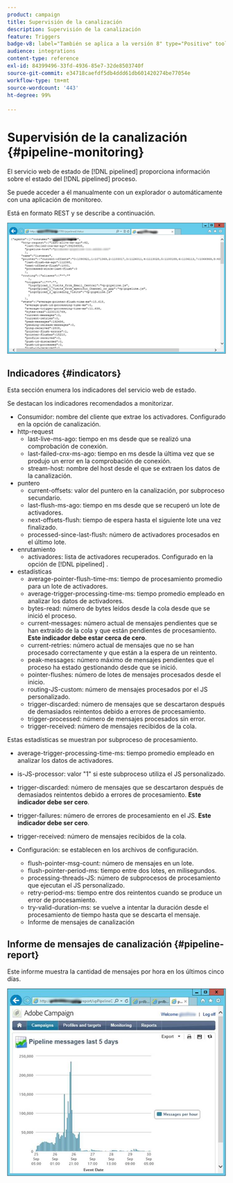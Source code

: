 ```yaml
---
product: campaign
title: Supervisión de la canalización
description: Supervisión de la canalización
feature: Triggers
badge-v8: label="También se aplica a la versión 8" type="Positive" tooltip="También se aplica a Campaign v8"
audience: integrations
content-type: reference
exl-id: 84399496-33fd-4936-85e7-32de8503740f
source-git-commit: e34718caefdf5db4ddd61db601420274be77054e
workflow-type: tm+mt
source-wordcount: '443'
ht-degree: 99%

---
```


# Supervisión de la canalización {#pipeline-monitoring}



El servicio web de estado de [!DNL pipelined] proporciona información sobre el estado del [!DNL pipelined] proceso.

Se puede acceder a él manualmente con un explorador o automáticamente con una aplicación de monitoreo.

Está en formato REST y se describe a continuación.

![](assets/triggers_8.png)

## Indicadores {#indicators}

Esta sección enumera los indicadores del servicio web de estado.

Se destacan los indicadores recomendados a monitorizar.

* Consumidor: nombre del cliente que extrae los activadores. Configurado en la opción de canalización.
* http-request
   * last-live-ms-ago: tiempo en ms desde que se realizó una comprobación de conexión.
   * last-failed-cnx-ms-ago: tiempo en ms desde la última vez que se produjo un error en la comprobación de conexión.
   * stream-host: nombre del host desde el que se extraen los datos de la canalización.
* puntero
   * current-offsets: valor del puntero en la canalización, por subproceso secundario.
   * last-flush-ms-ago: tiempo en ms desde que se recuperó un lote de activadores.
   * next-offsets-flush: tiempo de espera hasta el siguiente lote una vez finalizado.
   * processed-since-last-flush: número de activadores procesados en el último lote.
* enrutamiento
   * activadores: lista de activadores recuperados. Configurado en la opción de [!DNL pipelined] .
* estadísticas
   * average-pointer-flush-time-ms: tiempo de procesamiento promedio para un lote de activadores.
   * average-trigger-processing-time-ms: tiempo promedio empleado en analizar los datos de activadores.
   * bytes-read: número de bytes leídos desde la cola desde que se inició el proceso.
   * current-messages: número actual de mensajes pendientes que se han extraído de la cola y que están pendientes de procesamiento. **Este indicador debe estar cerca de cero**.
   * current-retries: número actual de mensajes que no se han procesado correctamente y que están a la espera de un reintento.
   * peak-messages: número máximo de mensajes pendientes que el proceso ha estado gestionando desde que se inició.
   * pointer-flushes: número de lotes de mensajes procesados desde el inicio.
   * routing-JS-custom: número de mensajes procesados por el JS personalizado.
   * trigger-discarded: número de mensajes que se descartaron después de demasiados reintentos debido a errores de procesamiento.
   * trigger-processed: número de mensajes procesados sin error.
   * trigger-received: número de mensajes recibidos de la cola.

Estas estadísticas se muestran por subproceso de procesamiento.

* average-trigger-processing-time-ms: tiempo promedio empleado en analizar los datos de activadores.
* is-JS-processor: valor &quot;1&quot; si este subproceso utiliza el JS personalizado.
* trigger-discarded: número de mensajes que se descartaron después de demasiados reintentos debido a errores de procesamiento. **Este indicador debe ser cero**.
* trigger-failures: número de errores de procesamiento en el JS. **Este indicador debe ser cero**.
* trigger-received: número de mensajes recibidos de la cola.

* Configuración: se establecen en los archivos de configuración.
   * flush-pointer-msg-count: número de mensajes en un lote.
   * flush-pointer-period-ms: tiempo entre dos lotes, en milisegundos.
   * processing-threads-JS: número de subprocesos de procesamiento que ejecutan el JS personalizado.
   * retry-period-ms: tiempo entre dos reintentos cuando se produce un error de procesamiento.
   * try-valid-duration-ms: se vuelve a intentar la duración desde el procesamiento de tiempo hasta que se descarta el mensaje.
   * Informe de mensajes de canalización

## Informe de mensajes de canalización {#pipeline-report}

Este informe muestra la cantidad de mensajes por hora en los últimos cinco días.

![](assets/triggers_9.png)

